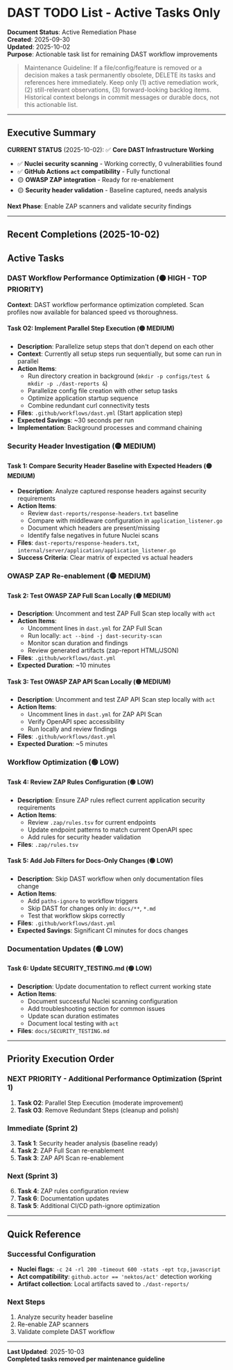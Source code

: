 # DAST TODO List - Active Tasks Only

**Document Status**: Active Remediation Phase  
**Created**: 2025-09-30  
**Updated**: 2025-10-02  
**Purpose**: Actionable task list for remaining DAST workflow improvements

> Maintenance Guideline: If a file/config/feature is removed or a decision makes a task permanently obsolete, DELETE its tasks and references here immediately. Keep only (1) active remediation work, (2) still-relevant observations, (3) forward-looking backlog items. Historical context belongs in commit messages or durable docs, not this actionable list.

---

## Executive Summary

**CURRENT STATUS** (2025-10-02): ✅ **Core DAST Infrastructure Working**

- ✅ **Nuclei security scanning** - Working correctly, 0 vulnerabilities found
- ✅ **GitHub Actions `act` compatibility** - Fully functional
- 🟡 **OWASP ZAP integration** - Ready for re-enablement
- 🟡 **Security header validation** - Baseline captured, needs analysis

**Next Phase**: Enable ZAP scanners and validate security findings

---

## Recent Completions (2025-10-02)
## Active Tasks

### DAST Workflow Performance Optimization (🟠 HIGH - TOP PRIORITY)

**Context**: DAST workflow performance optimization completed. Scan profiles now available for balanced speed vs thoroughness.

#### Task O2: Implement Parallel Step Execution (🟡 MEDIUM)
- **Description**: Parallelize setup steps that don't depend on each other
- **Context**: Currently all setup steps run sequentially, but some can run in parallel
- **Action Items**:
  - Run directory creation in background (`mkdir -p configs/test & mkdir -p ./dast-reports &`)
  - Parallelize config file creation with other setup tasks
  - Optimize application startup sequence
  - Combine redundant curl connectivity tests
- **Files**: `.github/workflows/dast.yml` (Start application step)
- **Expected Savings**: ~30 seconds per run
- **Implementation**: Background processes and command chaining



### Security Header Investigation (🟡 MEDIUM)

#### Task 1: Compare Security Header Baseline with Expected Headers (🟡 MEDIUM)
- **Description**: Analyze captured response headers against security requirements
- **Action Items**:
  - Review `dast-reports/response-headers.txt` baseline
  - Compare with middleware configuration in `application_listener.go`
  - Document which headers are present/missing
  - Identify false negatives in future Nuclei scans
- **Files**: `dast-reports/response-headers.txt`, `internal/server/application/application_listener.go`
- **Success Criteria**: Clear matrix of expected vs actual headers

### OWASP ZAP Re-enablement (🟡 MEDIUM)

#### Task 2: Test OWASP ZAP Full Scan Locally (🟡 MEDIUM)
- **Description**: Uncomment and test ZAP Full Scan step locally with `act`
- **Action Items**:
  - Uncomment lines in `dast.yml` for ZAP Full Scan
  - Run locally: `act --bind -j dast-security-scan`
  - Monitor scan duration and findings
  - Review generated artifacts (zap-report HTML/JSON)
- **Files**: `.github/workflows/dast.yml`
- **Expected Duration**: ~10 minutes

#### Task 3: Test OWASP ZAP API Scan Locally (🟡 MEDIUM)
- **Description**: Uncomment and test ZAP API Scan step locally with `act`
- **Action Items**:
  - Uncomment lines in `dast.yml` for ZAP API Scan
  - Verify OpenAPI spec accessibility
  - Run locally and review findings
- **Files**: `.github/workflows/dast.yml`
- **Expected Duration**: ~5 minutes

### Workflow Optimization (🟢 LOW)

#### Task 4: Review ZAP Rules Configuration (🟢 LOW)
- **Description**: Ensure ZAP rules reflect current application security requirements
- **Action Items**:
  - Review `.zap/rules.tsv` for current endpoints
  - Update endpoint patterns to match current OpenAPI spec
  - Add rules for security header validation
- **Files**: `.zap/rules.tsv`

#### Task 5: Add Job Filters for Docs-Only Changes (🟢 LOW)
- **Description**: Skip DAST workflow when only documentation files change
- **Action Items**:
  - Add `paths-ignore` to workflow triggers
  - Skip DAST for changes only in: `docs/**`, `*.md`
  - Test that workflow skips correctly
- **Files**: `.github/workflows/dast.yml`
- **Expected Savings**: Significant CI minutes for docs changes

### Documentation Updates (🟢 LOW)

#### Task 6: Update SECURITY_TESTING.md (🟢 LOW)
- **Description**: Update documentation to reflect current working state
- **Action Items**:
  - Document successful Nuclei scanning configuration
  - Add troubleshooting section for common issues
  - Update scan duration estimates
  - Document local testing with `act`
- **Files**: `docs/SECURITY_TESTING.md`

---

## Priority Execution Order

### NEXT PRIORITY - Additional Performance Optimization (Sprint 1)
1. **Task O2**: Parallel Step Execution (moderate improvement)
2. **Task O3**: Remove Redundant Steps (cleanup and polish)

### Immediate (Sprint 2)
3. **Task 1**: Security header analysis (baseline ready)
4. **Task 2**: ZAP Full Scan re-enablement
5. **Task 3**: ZAP API Scan re-enablement

### Next (Sprint 3)  
6. **Task 4**: ZAP rules configuration review
7. **Task 6**: Documentation updates
8. **Task 5**: Additional CI/CD path-ignore optimization

---

## Quick Reference

### Successful Configuration
- **Nuclei flags**: `-c 24 -rl 200 -timeout 600 -stats -ept tcp,javascript`
- **Act compatibility**: `github.actor == 'nektos/act'` detection working
- **Artifact collection**: Local artifacts saved to `./dast-reports/`

### Next Steps
1. Analyze security header baseline
2. Re-enable ZAP scanners  
3. Validate complete DAST workflow

---

**Last Updated**: 2025-10-03  
**Completed tasks removed per maintenance guideline**

